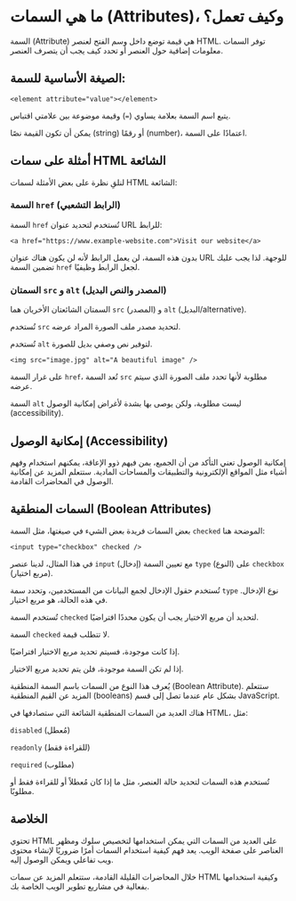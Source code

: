 # ما هي السمات (Attributes)، وكيف تعمل؟

السمة (Attribute) هي قيمة توضع داخل وسم الفتح لعنصر HTML. توفر السمات معلومات إضافية حول العنصر أو تحدد كيف يجب أن يتصرف العنصر.

## الصيغة الأساسية للسمة:

`<element attribute="value"></element>`

يتبع اسم السمة بعلامة يساوي (`=`) وقيمة موضوعة بين علامتي اقتباس.

يمكن أن تكون القيمة نصًا (string) أو رقمًا (number)، اعتمادًا على السمة.

## أمثلة على سمات HTML الشائعة

لنلقِ نظرة على بعض الأمثلة لسمات HTML الشائعة:

### السمة `href` (الرابط التشعبي)

السمة `href` تُستخدم لتحديد عنوان URL للرابط:

`<a href="https://www.example-website.com">Visit our website</a>`

بدون هذه السمة، لن يعمل الرابط لأنه لن يكون هناك عنوان URL للوجهة. لذا يجب عليك تضمين السمة `href` لجعل الرابط وظيفيًا.

### السمتان `src` و `alt` (المصدر والنص البديل)

السمتان الشائعتان الأخريان هما `src` (المصدر) و `alt` (البديل/alternative).

تُستخدم `src` لتحديد مصدر ملف الصورة المراد عرضه.

تُستخدم `alt` لتوفير نص وصفي بديل للصورة.

`<img src="image.jpg" alt="A beautiful image" />`

على غرار السمة `href`، تُعد السمة `src` مطلوبة لأنها تحدد ملف الصورة الذي سيتم عرضه.

السمة `alt` ليست مطلوبة، ولكن يوصى بها بشدة لأغراض إمكانية الوصول (accessibility).

## إمكانية الوصول (Accessibility)

إمكانية الوصول تعني التأكد من أن الجميع، بمن فيهم ذوو الإعاقة، يمكنهم استخدام وفهم أشياء مثل المواقع الإلكترونية والتطبيقات والمساحات المادية. ستتعلم المزيد عن إمكانية الوصول في المحاضرات القادمة.

## السمات المنطقية (Boolean Attributes)

بعض السمات فريدة بعض الشيء في صيغتها، مثل السمة `checked` الموضحة هنا:

`<input type="checkbox" checked />`

في هذا المثال، لدينا عنصر `input` (إدخال) مع تعيين السمة `type` (النوع) على `checkbox` (مربع اختيار).

تُستخدم حقول الإدخال لجمع البيانات من المستخدمين، وتحدد سمة `type` نوع الإدخال. في هذه الحالة، هو مربع اختيار.

تُستخدم السمة `checked` لتحديد أن مربع الاختيار يجب أن يكون محددًا افتراضيًا.

السمة `checked` لا تتطلب قيمة.

إذا كانت موجودة، فسيتم تحديد مربع الاختيار افتراضيًا.

إذا لم تكن السمة موجودة، فلن يتم تحديد مربع الاختيار.

يُعرف هذا النوع من السمات باسم السمة المنطقية (Boolean Attribute). ستتعلم المزيد عن القيم المنطقية (booleans) بشكل عام عندما تصل إلى قسم JavaScript.

هناك العديد من السمات المنطقية الشائعة التي ستصادفها في HTML، مثل:

`disabled` (مُعطل)

`readonly` (للقراءة فقط)

`required` (مطلوب)

تُستخدم هذه السمات لتحديد حالة العنصر، مثل ما إذا كان مُعطلاً أو للقراءة فقط أو مطلوبًا.

## الخلاصة

تحتوي HTML على العديد من السمات التي يمكن استخدامها لتخصيص سلوك ومظهر العناصر على صفحة الويب. يعد فهم كيفية استخدام السمات أمرًا ضروريًا لإنشاء محتوى ويب تفاعلي ويمكن الوصول إليه.

خلال المحاضرات القليلة القادمة، ستتعلم المزيد عن سمات HTML وكيفية استخدامها بفعالية في مشاريع تطوير الويب الخاصة بك.







































